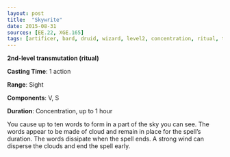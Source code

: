 ```yaml
---
layout: post
title:  "Skywrite"
date: 2015-08-31
sources: [EE.22, XGE.165]
tags: [artificer, bard, druid, wizard, level2, concentration, ritual, transmutation]
---
```


**2nd-level transmutation (ritual)**

**Casting Time**: 1 action

**Range**: Sight

**Components**: V, S

**Duration**: Concentration, up to 1 hour

You cause up to ten words to form in a part of the sky you can see. The words appear to be made of cloud and remain in place for the spell’s duration. The words dissipate when the spell ends. A strong wind can disperse the clouds and end the spell early.
